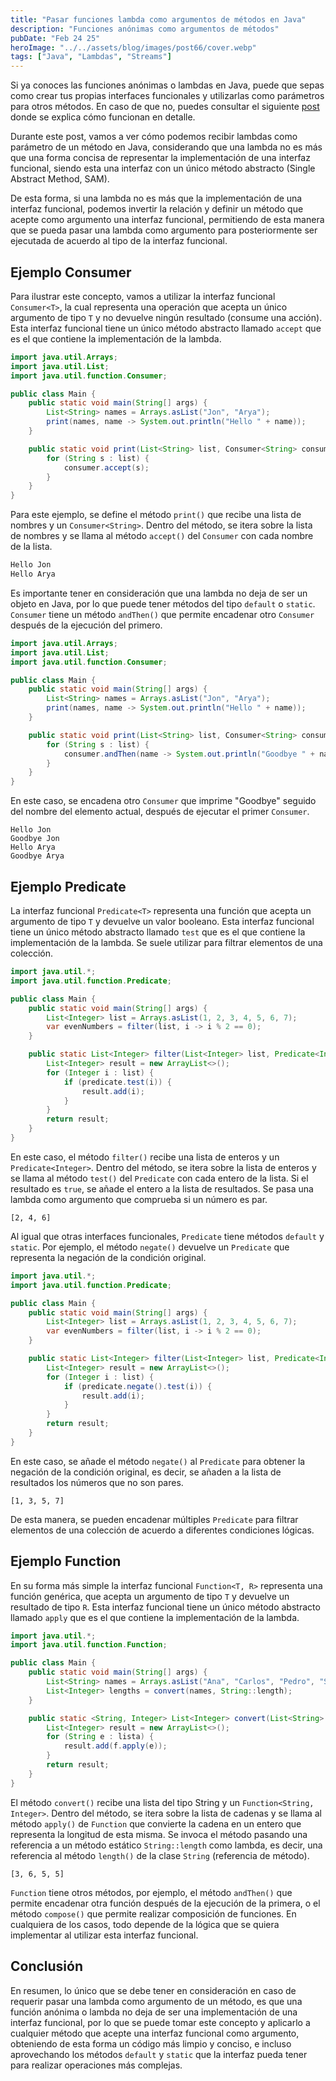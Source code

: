 ```yaml
---
title: "Pasar funciones lambda como argumentos de métodos en Java"
description: "Funciones anónimas como argumentos de métodos"
pubDate: "Feb 24 25"
heroImage: "../../assets/blog/images/post66/cover.webp"
tags: ["Java", "Lambdas", "Streams"]
---
```


Si ya conoces las funciones anónimas o lambdas en Java, puede que sepas como crear tus propias interfaces funcionales y utilizarlas como parámetros para otros métodos. En caso de que no, puedes consultar el siguiente [post](https://asjordi.dev/blog/funciones-anonimas-lambda-en-java/) donde se explica cómo funcionan en detalle.

Durante este post, vamos a ver cómo podemos recibir lambdas como parámetro de un método en Java, considerando que una lambda no es más que una forma concisa de representar la implementación de una interfaz funcional, siendo esta una interfaz con un único método abstracto (Single Abstract Method, SAM).

De esta forma, si una lambda no es más que la implementación de una interfaz funcional, podemos invertir la relación y definir un método que acepte como argumento una interfaz funcional, permitiendo de esta manera que se pueda pasar una lambda como argumento para posteriormente ser ejecutada de acuerdo al tipo de la interfaz funcional.

## Ejemplo Consumer

Para ilustrar este concepto, vamos a utilizar la interfaz funcional `Consumer<T>`, la cual representa una operación que acepta un único argumento de tipo `T` y no devuelve ningún resultado (consume una acción). Esta interfaz funcional tiene un único método abstracto llamado `accept` que es el que contiene la implementación de la lambda.

```java
import java.util.Arrays;
import java.util.List;
import java.util.function.Consumer;

public class Main {
    public static void main(String[] args) {
        List<String> names = Arrays.asList("Jon", "Arya");
        print(names, name -> System.out.println("Hello " + name));
    }

    public static void print(List<String> list, Consumer<String> consumer) {
        for (String s : list) {
            consumer.accept(s);
        }
    }
}
```

Para este ejemplo, se define el método `print()` que recibe una lista de nombres y un `Consumer<String>`. Dentro del método, se itera sobre la lista de nombres y se llama al método `accept()` del `Consumer` con cada nombre de la lista.

```java
Hello Jon
Hello Arya
```

Es importante tener en consideración que una lambda no deja de ser un objeto en Java, por lo que puede tener métodos del tipo `default` o `static`. `Consumer` tiene un método `andThen()` que permite encadenar otro `Consumer` después de la ejecución del primero.

```java
import java.util.Arrays;
import java.util.List;
import java.util.function.Consumer;

public class Main {
    public static void main(String[] args) {
        List<String> names = Arrays.asList("Jon", "Arya");
        print(names, name -> System.out.println("Hello " + name));
    }

    public static void print(List<String> list, Consumer<String> consumer) {
        for (String s : list) {
            consumer.andThen(name -> System.out.println("Goodbye " + name)).accept(s);
        }
    }
}
```

En este caso, se encadena otro `Consumer` que imprime "Goodbye" seguido del nombre del elemento actual, después de ejecutar el primer `Consumer`.

```
Hello Jon
Goodbye Jon
Hello Arya
Goodbye Arya
```

## Ejemplo Predicate

La interfaz funcional `Predicate<T>` representa una función que acepta un argumento de tipo `T` y devuelve un valor booleano. Esta interfaz funcional tiene un único método abstracto llamado `test` que es el que contiene la implementación de la lambda. Se suele utilizar para filtrar elementos de una colección.

```java
import java.util.*;
import java.util.function.Predicate;

public class Main {
    public static void main(String[] args) {
        List<Integer> list = Arrays.asList(1, 2, 3, 4, 5, 6, 7);
        var evenNumbers = filter(list, i -> i % 2 == 0);
    }

    public static List<Integer> filter(List<Integer> list, Predicate<Integer> predicate) {
        List<Integer> result = new ArrayList<>();
        for (Integer i : list) {
            if (predicate.test(i)) {
                result.add(i);
            }
        }
        return result;
    }
}
```

En este caso, el método `filter()` recibe una lista de enteros y un `Predicate<Integer>`. Dentro del método, se itera sobre la lista de enteros y se llama al método `test()` del `Predicate` con cada entero de la lista. Si el resultado es `true`, se añade el entero a la lista de resultados. Se pasa una lambda como argumento que comprueba si un número es par.
```
[2, 4, 6]
```

Al igual que otras interfaces funcionales, `Predicate` tiene métodos `default` y `static`. Por ejemplo, el método `negate()` devuelve un `Predicate` que representa la negación de la condición original.

```java
import java.util.*;
import java.util.function.Predicate;

public class Main {
    public static void main(String[] args) {
        List<Integer> list = Arrays.asList(1, 2, 3, 4, 5, 6, 7);
        var evenNumbers = filter(list, i -> i % 2 == 0);
    }

    public static List<Integer> filter(List<Integer> list, Predicate<Integer> predicate) {
        List<Integer> result = new ArrayList<>();
        for (Integer i : list) {
            if (predicate.negate().test(i)) {
                result.add(i);
            }
        }
        return result;
    }
}
```

En este caso, se añade el método `negate()` al `Predicate` para obtener la negación de la condición original, es decir, se añaden a la lista de resultados los números que no son pares.

```
[1, 3, 5, 7]
```

De esta manera, se pueden encadenar múltiples `Predicate` para filtrar elementos de una colección de acuerdo a diferentes condiciones lógicas.

## Ejemplo Function

En su forma más simple la interfaz funcional `Function<T, R>` representa una función genérica, que acepta un argumento de tipo `T` y devuelve un resultado de tipo `R`. Esta interfaz funcional tiene un único método abstracto llamado `apply` que es el que contiene la implementación de la lambda.

```java
import java.util.*;
import java.util.function.Function;

public class Main {
    public static void main(String[] args) {
        List<String> names = Arrays.asList("Ana", "Carlos", "Pedro", "Sofia");
        List<Integer> lengths = convert(names, String::length);
    }

    public static <String, Integer> List<Integer> convert(List<String> lista, Function<String, Integer> f) {
        List<Integer> result = new ArrayList<>();
        for (String e : lista) {
            result.add(f.apply(e));
        }
        return result;
    }
}
```

El método `convert()` recibe una lista del tipo String y un `Function<String, Integer>`. Dentro del método, se itera sobre la lista de cadenas y se llama al método `apply()` de `Function` que convierte la cadena en un entero que representa la longitud de esta misma. Se invoca el método pasando una referencia a un método estático `String::length` como lambda, es decir, una referencia al método `length()` de la clase `String` (referencia de método).

```
[3, 6, 5, 5]
```

`Function` tiene otros métodos, por ejemplo, el método `andThen()` que permite encadenar otra función después de la ejecución de la primera, o el método `compose()` que permite realizar composición de funciones. En cualquiera de los casos, todo depende de la lógica que se quiera implementar al utilizar esta interfaz funcional.

## Conclusión

En resumen, lo único que se debe tener en consideración en caso de requerir pasar una lambda como argumento de un método, es que una función anónima o lambda no deja de ser una implementación de una interfaz funcional, por lo que se puede tomar este concepto y aplicarlo a cualquier método que acepte una interfaz funcional como argumento, obteniendo de esta forma un código más limpio y conciso, e incluso aprovechando los métodos `default` y `static` que la interfaz pueda tener para realizar operaciones más complejas.